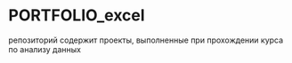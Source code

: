 # PORTFOLIO_excel
репозиторий содержит проекты, выполненные при прохождении курса по анализу данных
